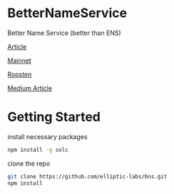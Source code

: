 # BetterNameService

Better Name Service (better than ENS)

[Article](https://medium.com/@dillonkellar/better-name-service-e3b71673858b)

[Mainnet](https://etherscan.io/address/0x15dA427d0c2119d2B96CECB0CE1884f0077B24eA#code)

[Ropsten](https://ropsten.etherscan.io/address/0xbc192f3a81bca5b057928e16a6ade1c7abc67077#code)

[Medium Article](https://medium.com/@dillonkellar/better-name-service-e3b71673858b)


# Getting Started

install necessary packages

```bash
npm install -g solc
```

clone the repo

```bash
git clone https://github.com/elliptic-labs/bns.git
npm install 
```

